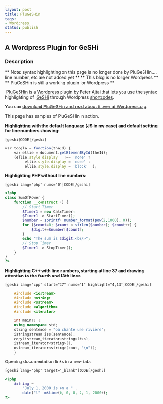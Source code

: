```yaml
---
layout: post
title: PluGeSHin
tags:
- Wordpress
status: publish
---
```

<h2>A Wordpress Plugin for GeSHi</h2>
<h3><a name="description"></a>Description</h3>

** Note: syntax highlighting on this page is no longer done by PluGeSHin.... line number, etc are not added yet **
** This blog is no longer Wordpress **
** PluGeSHin is still a working plugin for Wordpress **

&nbsp;<a href="http://netlumination.com/blog/plugeshin">PluGeSHin</a> is a <a href="http://wordpress.org/">Wordpress</a> 
plugin by Peter Ajtai that lets you use the syntax highlighting of  <a href="http://qbnz.com/highlighter/">GeSHi</a> 
through Wordpress <a href="http://codex.wordpress.org/Shortcode_API">shortcodes</a>.

You can <a href="http://wordpress.org/extend/plugins/plugeshin/">download PluGeSHin and read about it over at Wordpress.org</a>.

This page has samples of PluGeSHin in action.

<strong>Highlighting with the default language (JS in my case) and default setting for line numbers showing:</strong>

    [geshi]CODE[/geshi]

``` javascript
var toggle = function(theId) {
    var ellie = document.getElementById(theId);
    (ellie.style.display   !== 'none' ?
         ellie.style.display = 'none' :
         ellie.style.display = 'block'  );
```

<strong>Highlighting PHP without line numbers:</strong>

    [geshi lang="php" nums="0"]CODE[/geshi]

``` php
<?php
class SumOfPower {
    function __construct () {
        // Start Timer
        $Timer1 = new CalcTimer;
        $Timer1 -> StartTimer();
        $number = sprintf( number_format(pow(2,1000), 0));
        for ($count=0; $count < strlen($number); $count++) {
            $digit+=$number[$count];
        }
        echo "The sum is $digit.<br/>";
        // Stop Timer
        $Timer1 -> StopTimer();
    }
}
?>
```

<strong>Highlighting C++ with line numbers, starting at line 37 and drawing attention to the fourth and 13th lines:</strong>

    [geshi lang="cpp" start="37" nums="1" highlight="4,13"]CODE[/geshi]

``` c++
    #include <iostream>
    #include <string>
    #include <sstream>
    #include <algorithm>
    #include <iterator>
     
    int main() {
    using namespace std;
    string sentence = "où chante une rivière";
    istringstream iss(sentence);
    copy(istream_iterator<string>(iss),
    istream_iterator<string>(),
    ostream_iterator<string>(cout, "\n"));
    }
```

Opening documentation links in a new tab:

    [geshi lang="php" target="_blank"]CODE[/geshi]

``` php
<?php
    $string = 
        "July 1, 2000 is on a " . 
        date("l", mktime(0, 0, 0, 7, 1, 2000));
?>
```
